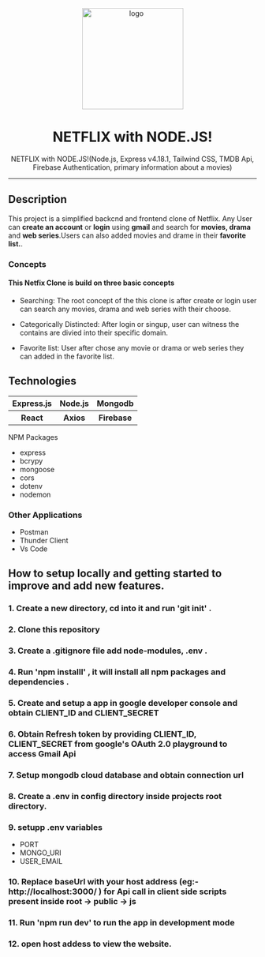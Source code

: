 <div align="center">

  <img src="https://user-images.githubusercontent.com/99184393/210160017-d4ded1e1-49d8-424d-b14c-a284856e730c.png" alt="logo" width="205" height="auto" />

  <h1>NETFLIX with NODE.JS!</h1>
   <p>
  NETFLIX with NODE.JS!(Node.js, Express v4.18.1, Tailwind CSS, TMDB Api, Firebase Authentication, primary information about a movies)
  </p>

</div>

<hr>
<h2>Description</h2>
This project is a simplified backcnd and frontend clone of Netflix. Any User can <b>create an account</b> or <b>login</b> using <b>gmail</b>  and search for <b> movies, drama </b> and <b> web series</b>.Users can also added movies and drame in their <b>favorite list.</b>.

### Concepts
#### This Netfix Clone is build on three basic concepts

- Searching: The root concept of the this clone is after create or login user can search any movies, drama and web series with their choose.

- Categorically Distincted: After login or singup, user can witness the contains are divied into their specific domain.

- Favorite list: User after chose any movie or drama or web series they can added in the favorite list.

<h2>Technologies</h2>
<table>
      <tbody>
        <tr>
          <th>Express.js</th>
           <th>Node.js</th>
           <th>Mongodb</th>
        </tr>
          <tr>
           <th>React</th>
           <th>Axios</th>
           <th>Firebase</th>
         </tr>
      </tbody>    
</table


### NPM Packages
- express
- bcrypy
- mongoose
- cors
- dotenv
- nodemon
### Other Applications
- Postman
- Thunder Client
- Vs Code

## How to setup locally and getting started to improve and add new features.
### 1. Create a new directory, cd into it and run 'git init' .
### 2. Clone this repository
### 3. Create a .gitignore file add node-modules, .env .
### 4. Run 'npm installl' , it will install all npm packages and dependencies .
### 5. Create and setup a app in google developer console and obtain CLIENT_ID and CLIENT_SECRET
### 6. Obtain Refresh token by providing CLIENT_ID, CLIENT_SECRET from google's OAuth 2.0 playground to access Gmail Api 
### 7. Setup mongodb cloud database and obtain connection url
### 8. Create a .env in config directory inside projects root directory.
### 9. setupp .env variables 
- PORT
- MONGO_URI
- USER_EMAIL
### 10. Replace baseUrl with your host address (eg:- http://localhost:3000/ ) for Api call in client side scripts present inside root -> public -> js
### 11. Run 'npm run dev' to run the app in development mode
### 12. open host addess to view the website.
